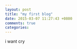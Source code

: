 ```yaml
---
layout: post
title: "my first blog"
date: 2015-03-07 11:27:43 +0800
comments: true
categories: 
---
```


i want cry